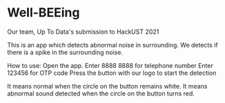 # Well-BEEing

Our team, Up To Data's submission to HackUST 2021

This is an app which detects abnormal noise in surrounding. We detects if there is a spike in the surrounding noise.

How to use:
Open the app.
Enter 8888 8888 for telephone number
Enter 123456 for OTP code
Press the button with our logo to start the detection

It means normal when the circle on the button remains white.
It means abnormal sound detected when the circle on the button turns red.
